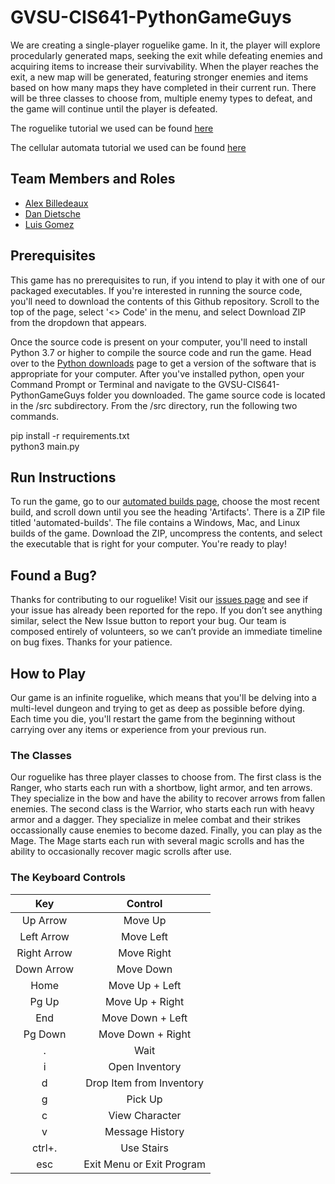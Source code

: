 # GVSU-CIS641-PythonGameGuys

We are creating a single-player roguelike game. In it, the player will explore procedularly generated maps, seeking the exit while defeating enemies and acquiring items to increase their survivability. When the player reaches the exit, a new map will be generated, featuring stronger enemies and items based on how many maps they have completed in their current run. There will be three classes to choose from, multiple enemy types to defeat, and the game will continue until the player is defeated.

The roguelike tutorial we used can be found [here](http://rogueliketutorials.com/tutorials/tcod/v2/)

The cellular automata tutorial we used can be found [here](https://gamedevelopment.tutsplus.com/tutorials/generate-random-cave-levels-using-cellular-automata--gamedev-9664)

## Team Members and Roles

* [Alex Billedeaux](https://github.com/alexbilledeaux/CIS641-HW2-Billedeaux)
* [Dan Dietsche](https://github.com/dannnnnnnnnn10/CIS641-HW2-Dietsche)
* [Luis Gomez](https://github.com/lgomezm/CIS641-HW2-Gomez)

## Prerequisites
This game has no prerequisites to run, if you intend to play it with one of our packaged executables. If you're interested in running the source code, you'll need to download the contents of this Github repository. Scroll to the top of the page, select '<> Code' in the menu, and select Download ZIP from the dropdown that appears.

Once the source code is present on your computer, you'll need to install Python 3.7 or higher to compile the source code and run the game. Head over to the [Python downloads](https://www.python.org/downloads/) page to get a version of the software that is appropriate for your computer. After you've installed python, open your Command Prompt or Terminal and navigate to the GVSU-CIS641-PythonGameGuys folder you downloaded. The game source code is located in the /src subdirectory. From the /src directory, run the following two commands.  

pip install -r requirements.txt  
python3 main.py


## Run Instructions
To run the game, go to our [automated builds page](https://github.com/alexbilledeaux/GVSU-CIS641-PythonGameGuys/actions/workflows/python-package.yml), choose the most recent build, and scroll down until you see the heading 'Artifacts'. There is a ZIP file titled 'automated-builds'. The file contains a Windows, Mac, and Linux builds of the game. Download the ZIP, uncompress the contents, and select the executable that is right for your computer. You're ready to play!

## Found a Bug?
Thanks for contributing to our roguelike! Visit our [issues page](https://github.com/alexbilledeaux/GVSU-CIS641-PythonGameGuys/issues) and see if your issue has already been reported for the repo. If you don’t see anything similar, select the New Issue button to report your bug. Our team is composed entirely of volunteers, so we can’t provide an immediate timeline on bug fixes. Thanks for your patience.

## How to Play
Our game is an infinite roguelike, which means that you'll be delving into a multi-level dungeon and trying to get as deep as possible before dying. Each time you die, you'll restart the game from the beginning without carrying over any items or experience from your previous run.

### The Classes
Our roguelike has three player classes to choose from. The first class is the Ranger, who starts each run with a shortbow, light armor, and ten arrows. They specialize in the bow and have the ability to recover arrows from fallen enemies. The second class is the Warrior, who starts each run with heavy armor and a dagger. They specialize in melee combat and their strikes occassionally cause enemies to become dazed. Finally, you can play as the Mage. The Mage starts each run with several magic scrolls and has the ability to occasionally recover magic scrolls after use.

### The Keyboard Controls
| Key | Control |
| :----: | :----: |
| Up Arrow | Move Up |
| Left Arrow | Move Left |
| Right Arrow | Move Right |
| Down Arrow | Move Down |
| Home | Move Up + Left |
| Pg Up | Move Up + Right |
| End | Move Down + Left |
| Pg Down | Move Down + Right |
| . | Wait |
| i | Open Inventory |
| d | Drop Item from Inventory |
| g | Pick Up |
| c | View Character |
| v | Message History |
| ctrl+. | Use Stairs |
| esc | Exit Menu or Exit Program |
